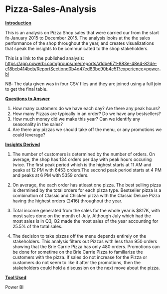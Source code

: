 # Pizza-Sales-Analysis

**<ins>Introduction<ins/>**

This is an analysis on Pizza Shop sales that were carried our from the start fo January 2015 to December 2015. The analysis looks at the the sales performance of the shop throughout the year, and creates visualizations that speak the insights to be communicated to the shop stakeholders. 

This is a link to the published analysis: https://app.powerbi.com/groups/me/reports/a1dbe671-883e-48e4-82de-e18bcb414bcb/ReportSectiond0b4d47ed83be90b4c51?experience=power-bi

NB: The data given was in four CSV files and they are joined using a full join to get the final table. 

**<ins>Questions to Answer<ins/>**

1. How many customers do we have each day? Are there any peak hours?
2. How many Pizzas are typically in an order? Do we have any bestsellers?
3. How much money did we make this year? Can we identify any seasonality in the sales?
4. Are there any pizzas we should take off the menu, or any promotions we could leverage?

**<ins>Insights Derived <ins/>**

1. The number of customers is determined by the number of orders. On average, the shop has 134 orders per day with peak hours occuring twice. The first peak period which is the highest starts at 11 AM and peaks at 12 PM with 6453 orders.The second peak period starts at 4 PM and peaks at 6 PM with 5359 orders.

2. On average, the each order has atleast one pizza. The best selling pizza is dtermined by the total orders for each pizza type.
Bestseller pizza is a combination of Classic and Chicken pizza with the Classic Deluxe Pizza having the highest orders (2416) throughout the year.

3. Total income generated from the sales for the whole year is $817K, with most sales done on the month of July. Although July which had the most sales is in Q3, Q2 made the most sales of the year accounting for 25.5% of the total sales.

4. The decision to take pizzas off the menu depends entirely on the stakeholders. This analysis filters out Pizzas with less than 950 orders showing that the Brie Carrie Pizza has only 480 orders. Promotions can be done for sometime on the Brie Carrie Pizza to familiarize the customers with the pizza. If sales do not increase for the Pizza or customers do not seem to like it after the promotions, then the stakeholders could hold a discussion on the next move about the pizza.

**<ins>Tool Used <ins/>**

Power BI
